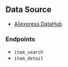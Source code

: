 ## Data Source

- [Aliexpress DataHub](https://rapidapi.com/ecommdatahub/api/aliexpress-datahub)

### Endpoints

- `item_search`
- `item_detail`
